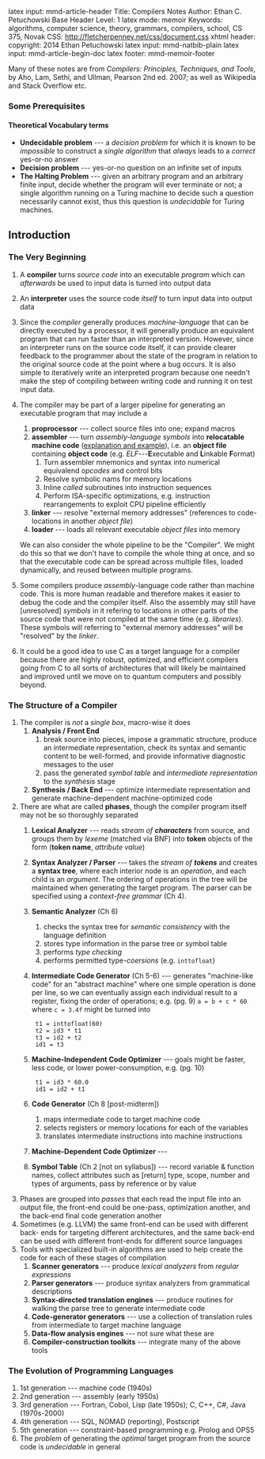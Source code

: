 latex input:    mmd-article-header
Title:          Compilers Notes
Author:         Ethan C. Petuchowski
Base Header Level:		1
latex mode:     memoir
Keywords:       algorithms, computer science, theory, grammars, compilers, school, CS 375, Novak
CSS:            http://fletcherpenney.net/css/document.css
xhtml header:   <script type="text/javascript" src="http://cdn.mathjax.org/mathjax/latest/MathJax.js?config=TeX-AMS-MML_HTMLorMML"></script>
copyright:      2014 Ethan Petuchowski
latex input:    mmd-natbib-plain
latex input:    mmd-article-begin-doc
latex footer:   mmd-memoir-footer

Many of these notes are from *Compilers: Principles, Techniques, and Tools*,
by Aho, Lam, Sethi, and Ullman, Pearson 2nd ed. 2007; as well as Wikipedia and
Stack Overflow etc.

### Some Prerequisites

#### Theoretical Vocabulary terms

* **Undecidable problem** --- a *decision problem* for which it is known to be
  *impossible* to construct a *single algorithm* that *always* leads to a
  *correct* yes-or-no answer
* **Decision problem** --- yes-or-no question on an infinite set of inputs
* **The Halting Problem** --- given an arbitrary program and an arbitrary
  finite input, decide whether the program will ever terminate or not; a
  single algorithm running on a Turing machine to decide such a question
  necessarily cannot exist, thus this question is *undecidable* for Turing
  machines.


## Introduction

### The Very Beginning

1. A **compiler** turns *source code* into an executable *program* which can
   *afterwards* be used to input data is turned into output data
2. An **interpreter** uses the source code *itself* to turn input data into
   output data
3. Since the *compiler* generally produces *machine-language* that can be
   directly executed by a processor, it will generally produce an equivalent
   program that can run faster than an interpreted version.  However, since an
   interpreter runs on the source code itself, it can provide clearer feedback
   to the programmer about the state of the program in relation to the
   original source code at the point where a bug occurs.  It is also simple to
   iteratively write an interpreted program because one needn't make the step
   of compiling between writing code and running it on test input data.
4. The compiler may be part of a larger pipeline for generating an executable
   program that may include a
    1. **proprocessor** --- collect source files into one; expand macros
    2. **assembler** --- turn *assembly-language* *symbols* into **relocatable
       machine code** ([explanation and example][rmcso]), i.e. an **object
       file** containing **object code** (e.g. *ELF*---**E**xecutable and
       **L**inkable **F**ormat)
        1. Turn assembler mnemonics and syntax into numerical equivalend
           *opcodes* and control bits
        2. Resolve symbolic nams for memory locations
        3. Inline *called* subroutines into instruction sequences
        4. Perform ISA-specific optimizations, e.g. instruction rearrangements
           to exploit CPU pipeline efficiently
    3. **linker** --- resolve "external memory addresses" (references to code-
       locations in another *object file*)
    4. **loader** --- loads all relevant executable *object files* into memory

    We can also consider the whole pipeline to be the "Compiler". We might do
    this so that we don't have to compile the whole thing at once, and so that
    the executable code can be spread across multiple files, loaded
    dynamically, and reused between multiple programs.
5. Some compilers produce *assembly*-language code rather than machine code.
   This is more human readable and therefore makes it easier to debug the code
   and the compiler itself. Also the assembly may still have [unresolved]
   *symbols* in it refering to locations in other parts of the source code
   that were not compiled at the same time (e.g. *libraries*). These symbols
   will referring to "external memory addresses" will be "resolved" by the
   *linker*.
6. It could be a good idea to use C as a target language for a compiler
   because there are highly robust, optimized, and efficient compilers going
   from C to all sorts of architectures that will likely be maintained and
   improved until we move on to quantum computers and possibly beyond.

[rmcso]: http://stackoverflow.com/a/22890413/1959155

### The Structure of a Compiler

1. The compiler is *not* a *single box*, macro-wise it does
    1. **Analysis / Front End**
        1. break source into pieces, impose a grammatic structure, produce an
           intermediate representation, check its syntax and semantic content
           to be well-formed, and provide informative diagnostic messages to
           the user
        2. pass the generated *symbol table* and *intermediate representation*
           to the *synthesis* stage
    2. **Synthesis / Back End** --- optimize intermediate representation and generate machine-dependent machine-optimized code
2. There are what are called **phases**, though the compiler program itself
   may not be so thoroughly separated
    1. **Lexical Analyzer** --- reads *stream of **characters*** from source, and
       groups them by *lexeme* (matched via BNF) into **token** objects  of
       the form (**token name**, *attribute value*)
    2. **Syntax Analyzer / Parser** --- takes the *stream of **tokens*** and
       creates a **syntax tree**, where each interior node is an *operation*,
       and each child is an *argument*. The ordering of operations in the tree
       will be maintained when generating the target program. The parser can
       be specified using a *context-free grammar* (Ch 4).
    3. **Semantic Analyzer** (Ch 6)
        1. checks the syntax tree for *semantic consistency* with the language
           definition
        2. stores type information in the parse tree or symbol table
        3. performs *type checking*
        4. performs permitted type-*coersions* (e.g. `inttofloat`)
    4. **Intermediate Code Generator** (Ch 5-6) --- generates "machine-like code" for
       an "abstract machine" where one simple operation is done per line, so
       we can eventually assign each individual result to a register, fixing
       the order of operations; e.g. (pg. 9) `a = b + c * 60` where `c = 3.4f`
       might be turned into

            t1 = inttofloat(60)
            t2 = id3 * t1
            t3 = id2 + t2
            id1 = t3
    5. **Machine-Independent Code Optimizer** --- goals might be faster, less
       code, or lower power-consumption, e.g. (pg. 10)

            t1 = id3 * 60.0
            id1 = id2 + t1
    6. **Code Generator** (Ch 8 [post-midterm])
        1. maps intermediate code to target machine code
        2. selects registers or memory locations for each of the variables
        3. translates intermediate instructions into machine instructions
    7. **Machine-Dependent Code Optimizer** ---
    8. **Symbol Table** (Ch 2 [not on syllabus]) --- record variable & function names, collect
       attributes such as [return] type, scope, number and types of arguments,
       pass by reference or by value
3. Phases are grouped into *passes* that each read the input file into an
   output file, the front-end could be one-pass, optimization another, and the
   back-end final code generation another
4. Sometimes (e.g. LLVM) the same front-end can be used with different back-
   ends for targeting different architectures, and the same back-end can be
   used with different front-ends for different source languages
5. Tools with specialized built-in algorithms are used to help create the code
   for each of these stages of compilation
    1. **Scanner generators** --- produce *lexical analyzers* from *regular
       expressions*
    2. **Parser generators** --- produce syntax analyzers from grammatical
       descriptions
    3. **Syntax-directed translation engines** --- produce routines for
       walking the parse tree to generate intermediate code
    4. **Code-generator generators** --- use a collection of translation rules
       from intermediate to target machine language
    5. **Data-flow analysis engines** --- not sure what these are
    6. **Compiler-construction toolkits** --- integrate many of the above
       tools

### The Evolution of Programming Languages

1. 1st generation --- machine code (1940s)
2. 2nd generation --- assembly (early 1950s)
3. 3rd generation --- Fortran, Cobol, Lisp (late 1950s); C, C++, C#, Java
   (1970s-2000)
4. 4th generation --- SQL, NOMAD (reporting), Postscript
5. 5th generation --- constraint-based programming e.g. Prolog and OPS5
6. The *problem* of generating the *optimal* target program from the source code
   is *undecidable* in general
